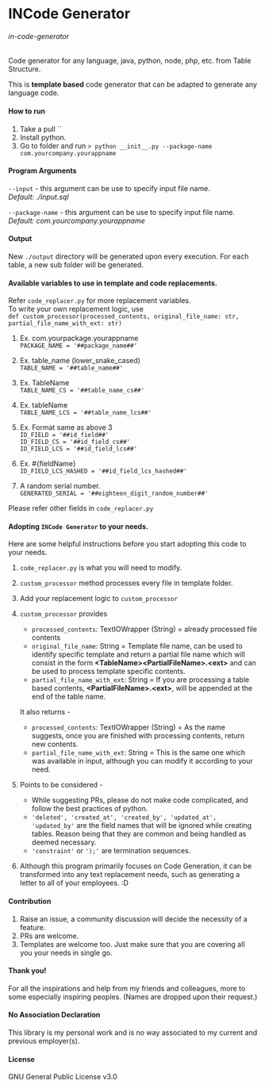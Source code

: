 # INCode Generator
###### _in-code-generator_
Code generator for any language, java, python, node, php, etc. from Table Structure.

This is __template based__ code generator that can be adapted to generate any language code.

#### How to run

1. Take a pull ``
1. Install python.
2. Go to folder and run
`> python __init__.py --package-name com.yourcompany.yourappname`

#### Program Arguments
`--input` - this argument can be use to specify input file name.   
_Default: ./input.sql_ 
  
`--package-name` - this argument can be use to specify input file name.   
_Default: com.yourcompany.yourappname_
   
#### Output
New `./output` directory will be generated upon every execution.
For each table, a new sub folder will be generated.

#### Available variables to use in template and code replacements. 
Refer `code_replacer.py`  for more replacement variables.  
To write your own replacement logic, use  
`def custom_processor(processed_contents, original_file_name: str, partial_file_name_with_ext: str)`  
  
  
1. Ex. com.yourpackage.yourappname  
`PACKAGE_NAME = '##package_name##'`
      
2. Ex. table_name (lower_snake_cased)  
`TABLE_NAME = '##table_name##'`
  
3. Ex. TableName  
`TABLE_NAME_CS = '##table_name_cs##'`
  
4. Ex. tableName  
`TABLE_NAME_LCS = '##table_name_lcs##'`
  
5. Ex. Format same as above 3  
`ID_FIELD = '##id_field##'`  
`ID_FIELD_CS = '##id_field_cs##'`  
`ID_FIELD_LCS = '##id_field_lcs##'`  
  
6. Ex. \#{fieldName}  
`ID_FIELD_LCS_HASHED = '##id_field_lcs_hashed##'`  
  
7. A random serial number.  
`GENERATED_SERIAL = '##eighteen_digit_random_number##'`  

Please refer other fields in `code_replacer.py`

#### Adopting `INCode Generator` to your needs.  
Here are some helpful instructions before you start 
adopting this code to your needs.

1. `code_replacer.py` is what you will need to modify.
2. `custom_processor` method processes every file in 
template folder.
3. Add your replacement logic to `custom_processor`
4. `custom_processor` provides  
    * `processed_contents`: TextIOWrapper (String) = already processed file contents 
    * `original_file_name`: String = Template file name, can be used to identify specific template and 
    return a partial file name which will consist in the form __\<TableName\>\<PartialFileName\>.\<ext\>__ and can be used to process template specific contents. 
    * `partial_file_name_with_ext`: String = If you are processing a table based contents, 
    __\<PartialFileName\>.\<ext\>__, will be appended at the end 
    of the table name.
    
    It also returns -
    * `processed_contents`: TextIOWrapper (String) = As the name suggests, once you are finished with processing contents, return new contents.
    * `partial_file_name_with_ext`: String = This is the same one which was available in input, although you can modify it according to your need.
    
5. Points to be considered - 
    * While suggesting PRs, please do not make code complicated, and follow the best practices of python.
    * `'deleted', 'created_at', 'created_by', 'updated_at', 'updated_by'` are the field names that will be ignored while creating tables. Reason being that they are common and being handled as deemed necessary.
    * `'constraint'` or `');'` are termination sequences.

6. Although this program primarily focuses on 
Code Generation, it can be transformed into any 
text replacement needs, such as generating a 
letter to all of your employees. :D  
    

#### Contribution
1. Raise an issue, a community discussion will decide the necessity of a feature. 
2. PRs are welcome.
3. Templates are welcome too. Just make sure that you are covering all you your needs in single go.

#### Thank you!

For all the inspirations and help from my friends and colleagues, more to some especially inspiring peoples. (Names are dropped upon their request.)

#### No Association Declaration

This library is my personal work and is no way associated to my current and previous employer(s).

#### License  
GNU General Public License v3.0  
  
  
[//]: # (_keywords: python, java, code, generator, code-generator, code generator, file generator, c, cpp, c++, free code, latest code generator, free code generator, mybatis, python code generator, sql, mysql, postgres, code for postgres_)
